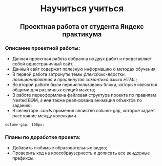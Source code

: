 <h1 align="center"><b>Научиться учиться</b></h1>
<h2 align="center">Проектная работа от студента Яндекс практикума </h2>

### Описание проектной работы:

* Данная проектная работа собранна из двух работ и представляет собой одностраничный сайт;
* Данный сайт содержит полезную информацию о методах обучения;
* В первой работе затронуты темы _флексбокс-вёрстки_, _позиционирования_ и _продвинутая семантика языка HTML_;
* Во второй работе были переиспользованы блоки, которые являются общими для различных секций макета;
* В работе переоформлена файловая структура проекта по правилам Nested БЭМ, а ~~или~~ также реализована анимация объектов по заданию;
* В селекторе *.cards* применил свойство column-gap, которое задает расстояние между колонками.
```css
column-gap: 100px;
```

### Планы по доработке проекта:
* Добавить любимые образовательные видео;
* Проверить код на кроссбраузерность и дописать все вендорные префиксы.
